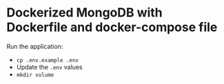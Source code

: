 # Dockerized MongoDB with Dockerfile and docker-compose file

Run the application:

- `cp .env.example .env`
- Update the `.env` values
- `mkdir volume`
